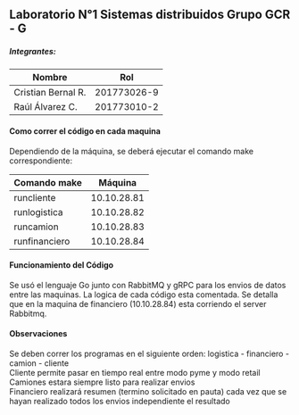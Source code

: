 ## Laboratorio N°1 Sistemas distribuidos Grupo GCR - G
##### Integrantes:

| Nombre  |   Rol|
| ------------ | ------------ |
| Cristian Bernal R.  | 201773026-9   |
|  Raúl Álvarez C. |  201773010-2 |



#### Como correr el código en cada maquina
Dependiendo de la máquina, se deberá ejecutar el comando make correspondiente:

|  Comando make | Máquina   |
| ------------ | ------------ |
|  runcliente | 10.10.28.81 |
|   runlogistica | 10.10.28.82  |
| runcamion |   10.10.28.83 |
|  runfinanciero | 10.10.28.84  |


#### Funcionamiento del Código
Se usó el lenguaje Go junto con RabbitMQ y gRPC para los envios de datos entre las maquinas. La logica de cada código esta comentada. Se detalla que en la maquina de financiero (10.10.28.84) esta corriendo el server Rabbitmq.

#### Observaciones
Se deben correr los  programas en el siguiente orden: logistica - financiero - camion - cliente  
Cliente permite pasar en tiempo real entre modo pyme y modo retail  
Camiones estara siempre listo para realizar envios  
Financiero realizará resumen (termino solicitado en pauta) cada vez que se hayan realizado todos los envios independiente el resultado  

